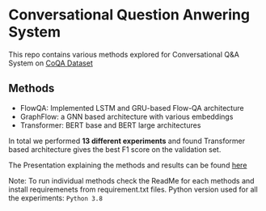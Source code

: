# Conversational Question Anwering System
This repo contains various methods explored for Conversational Q&A System on [CoQA Dataset](https://stanfordnlp.github.io/coqa/)

## Methods
- FlowQA: Implemented LSTM and GRU-based Flow-QA architecture
- GraphFlow: a GNN based architecture with various embeddings
- Transformer: BERT base and BERT large architectures

In total we performed **13 different experiments** and found Transformer based architecture gives the best F1 score on the validation set.
 
The Presentation explaining the methods and results can be found [here](https://docs.google.com/presentation/d/1FLBMEU7Gq2KiTRTnU_lEj2PZJpD8CwTvVKXZS7-cjJk/edit?usp=sharing)
 
 Note: To run individual methods check the ReadMe for each methods and install requiremenets from requirement.txt files. Python version used for all the experiments: ```Python 3.8```
